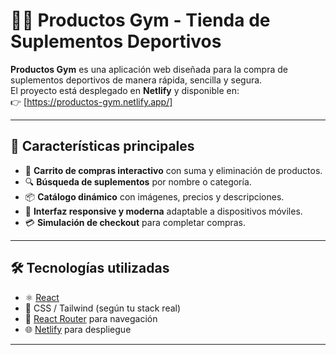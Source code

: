 # 🏋️‍♂️ Productos Gym - Tienda de Suplementos Deportivos  


**Productos Gym** es una aplicación web diseñada para la compra de suplementos deportivos de manera rápida, sencilla y segura.  
El proyecto está desplegado en **Netlify** y disponible en:  
👉 [https://productos-gym.netlify.app/]

---

## 🚀 Características principales
- 🛒 **Carrito de compras interactivo** con suma y eliminación de productos.  
- 🔍 **Búsqueda de suplementos** por nombre o categoría.  
- 📦 **Catálogo dinámico** con imágenes, precios y descripciones.  
- 🎨 **Interfaz responsive y moderna** adaptable a dispositivos móviles.  
- 💳 **Simulación de checkout** para completar compras.  

---

## 🛠️ Tecnologías utilizadas
- ⚛️ [React](https://reactjs.org/)  
- 🎨 CSS / Tailwind (según tu stack real)  
- 🔗 [React Router](https://reactrouter.com/) para navegación  
- 🌐 [Netlify](https://www.netlify.com/) para despliegue  

---



